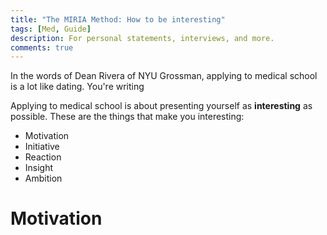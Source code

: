 ```yaml
---
title: "The MIRIA Method: How to be interesting"
tags: [Med, Guide]
description: For personal statements, interviews, and more.
comments: true
---
```


In the words of Dean Rivera of NYU Grossman, applying to medical school is a lot like dating. You're writing 

Applying to medical school is about presenting yourself as **interesting** as possible. These are the things that make you interesting:

- Motivation
- Initiative
- Reaction
- Insight
- Ambition

# Motivation